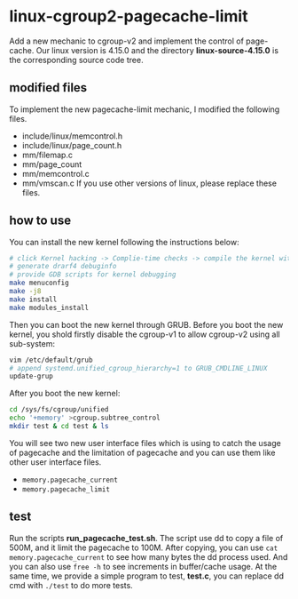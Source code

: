 # linux-cgroup2-pagecache-limit
Add a new mechanic to cgroup-v2 and implement the control of page-cache.
Our linux version is 4.15.0 and the directory **linux-source-4.15.0** is the corresponding source code tree.

## modified files
To implement the new pagecache-limit mechanic, I modified the following files.
- include/linux/memcontrol.h
- include/linux/page_count.h
- mm/filemap.c
- mm/page_count
- mm/memcontrol.c
- mm/vmscan.c
If you use other versions of linux, please replace these files.

## how to use
You can install the new kernel following the instructions below:
```bash
# click Kernel hacking -> Complie-time checks -> compile the kernel with debug info
# generate drarf4 debuginfo
# provide GDB scripts for kernel debugging
make menuconfig
make -j8
make install 
make modules_install
```
Then you can boot the new kernel through GRUB. Before you boot the new kernel, you shold firstly disable the cgroup-v1 to allow cgroup-v2 using all sub-system:
```bash
vim /etc/default/grub
# append systemd.unified_cgroup_hierarchy=1 to GRUB_CMDLINE_LINUX
update-grup
```
After you boot the new kernel:
```bash
cd /sys/fs/cgroup/unified
echo '+memory' >cgroup.subtree_control
mkdir test & cd test & ls
```
You will see two new user interface files which is using to catch the usage of pagecache and the limitation of pagecache and you can use them like other user interface files. 
- `memory.pagecache_current`
- `memory.pagecache_limit`

## test
Run the scripts **run_pagecache_test.sh**. The script use dd to copy a file of 500M, and it limit the pagecache to 100M. After copying, you can use `cat memory.pagecache_current` to see how many bytes the dd process used. And you can also use `free -h` to see increments in buffer/cache usage.
At the same time, we provide a simple program to test, **test.c**, you can replace dd cmd with `./test` to do more tests. 


